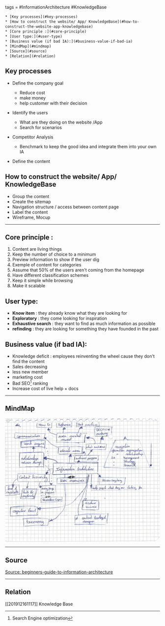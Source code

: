tags = #InformationArchitecture #KnowledgeBase

<!-- table of contents (auto) -->
    * [Key processes](#key-processes)
    * [How to construct the website/ App/ KnowledgeBase](#how-to-construct-the-website-app-knowledgebase)
    * [Core principle :](#core-principle)
    * [User type:](#user-type)
    * [Business value (if bad IA):](#business-value-if-bad-ia)
    * [MindMap](#mindmap)
    * [Source](#source)
    * [Relation](#relation)
<!-- (end of auto-toc) -->


## Key processes

- Define the company goal
	* Reduce cost
	* make money
	* help customer with their decision

- Identify the users
	* What are they doing on the website /App 
	* Search for scenarios

- Competitor Analysis
	* Benchmark to keep the good idea and integrate them into your own IA

- Define the content

## How to construct the website/ App/ KnowledgeBase

- Group the content
- Create the sitemap
- Navigation structure /  access between content page
- Label the content
- Wireframe, Mocup

---

## Core principle :

1. Content are living things
2. Keep the number of choice to a minimum
3. Preview information to show if the user dig 
4. Exemple of content for categories
5. Assume that 50% of the users aren't coming from the homepage
6. Have different classification schemes
7. Keep it simple while browsing
8. Make it scalable  

## User type:

- **Know item** : they already know what they are looking for
- **Exploratory** : they come looking for inspiration
- **Exhaustive search** : they want to find as much information as possible
- **refinding** : they are looking for something they have founded in the past

## Business value (if bad IA):

- Knowledge deficit : employees reinventing the wheel cause they don't find the content
- Sales decreasing
- less new member
- marketing cost
- Bad SEO[^1] ranking 
- Increase cost of live help + docs

---
## MindMap
![MindMap IA](img/information_architecture.jpg)

---
## Source

[Source: beginners-guide-to-information-architecture ](https://careerfoundry.com/en/blog/ux-design/a-beginners-guide-to-information-architecture/)

---
## Relation

[[201912161117]] Knowledge Base



[^1]:Search Engine optimization
